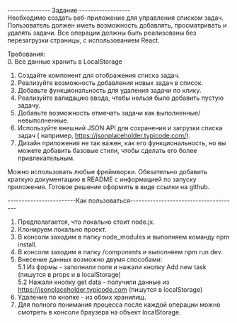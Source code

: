 
--------------- Задание ------------------\
Необходимо создать веб-приложение для управления списком задач. 
Пользователь должен иметь возможность добавлять, просматривать и удалять задачи. 
Все операции должны быть реализованы без перезагрузки страницы, с использованием React.

Требования:\
 0. Все данные хранить в LocalStorage 
 1. Создайте компонент для отображения списка задач. 
 2. Реализуйте возможность добавления новых задач в список. 
 3. Добавьте функциональность для удаления задачи по клику. 
 4. Реализуйте валидацию ввода, чтобы нельзя было добавить пустую задачу. 
 5. Добавьте возможность отмечать задачи как выполненные/невыполненные. 
 6. Используйте внешний JSON API для сохранения и загрузки списка задач ( 
    например, https://jsonplaceholder.typicode.com/). 
 7. Дизайн приложения не так важен, как его функциональность, 
    но вы можете добавить базовые стили, чтобы сделать его более привлекательным. 

Можно использовать любые фреймворки. 
Обязательно добавить краткую документацию в README с информацией по запуску приложения.
Готовое решение оформить в виде ссылки на github.


------------------------Как пользоваться--------------------------------------
1. Предполагается, что локально стоит node.jx. 
2. Клонируем локально проект. 
3. В консоли заходим в папку node_modules и выполняем команду npm install. 
4. В консоли заходим в папку /components и выполняем npm run dev. 
5. Внесение данных возможно двумя способами: \
   5.1 Из формы - заполнили поля и нажали кнопку Add new task (пишутся в props и в localStorage) \
   5.2 Нажали кнопку get data - получили данные из https://jsonplaceholder.typicode.com (пишутся в localStorage) 
6. Удаление по кнопке - из обоих хранилищ. 
7. Для полного понимания процесса после каждой операции можно смотреть в консоли браузера на 
   объект localStorage.



